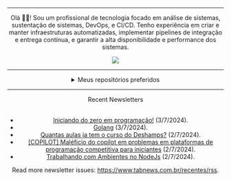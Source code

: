 <div align="center">
<hr>
<p>Olá 👋🏾! Sou um profissional de tecnologia focado em análise de sistemas, sustentação de sistemas, DevOps, e CI/CD. Tenho experiência em criar e manter infraestruturas automatizadas, implementar pipelines de integração e entrega contínua, e garantir a alta disponibilidade e performance dos sistemas.</p>
  <img src="https://media.giphy.com/media/yAGIvCiwPJn5C/giphy.gif">
<hr>
  <details>
  <summary>Meus repositórios preferidos</summary>
  <br />
  Alguns dos meus melhores repositórios:
  <br />
<br />
  <ul><li><a href=https://github.com/KubeNerd/aluratube target="_blank" rel="noopener noreferrer">KubeNerd/aluratube</a> (<b>0</b> ✨ and <b>0</b> 🍴): Aluratube - Desenvolvido durante a imersão React da Alura no final de 2022</li><li><a href=https://github.com/KubeNerd/nlw-ia target="_blank" rel="noopener noreferrer">KubeNerd/nlw-ia</a> (<b>0</b> ✨ and <b>0</b> 🍴): Projeto desenvolvido durante a NLW IA - Usando a API da OPENAI</li>
<li>More coming soon :).</li>
</ul>
  </details>
  <hr/>
    <summary>Recent Newsletters</summary>
  <br />
  <ul>
    <li><a href=https://www.tabnews.com.br/RicardoSinotti/iniciando-do-zero-em-programacao target="_blank" rel="noopener noreferrer">Iniciando do zero em programação!</a> (3/7/2024).</li><li><a href=https://www.tabnews.com.br/italogoes/golang target="_blank" rel="noopener noreferrer">Golang</a> (3/7/2024).</li><li><a href=https://www.tabnews.com.br/DekoPossas/quantas-aulas-ja-tem-o-curso-do-deshamps target="_blank" rel="noopener noreferrer">Quantas aulas ja tem o curso do Deshamps?</a> (2/7/2024).</li><li><a href=https://www.tabnews.com.br/gabrielduete/copilot-maleficio-do-copilot-em-problemas-em-plataformas-de-programacao-competitiva target="_blank" rel="noopener noreferrer">[COPILOT] Maléficio do copilot em problemas em plataformas de programação competitiva para iniciantes</a> (2/7/2024).</li><li><a href=https://www.tabnews.com.br/ameliazz/trabalhando-com-ambientes-no-nodejs target="_blank" rel="noopener noreferrer">Trabalhando com Ambientes no NodeJs</a> (2/7/2024).</li>
  </ul>
<p>Read more newsletter issues: <a href="https://www.tabnews.com.br/recentes/rss">https://www.tabnews.com.br/recentes/rss</a>.</p>
  </details>
